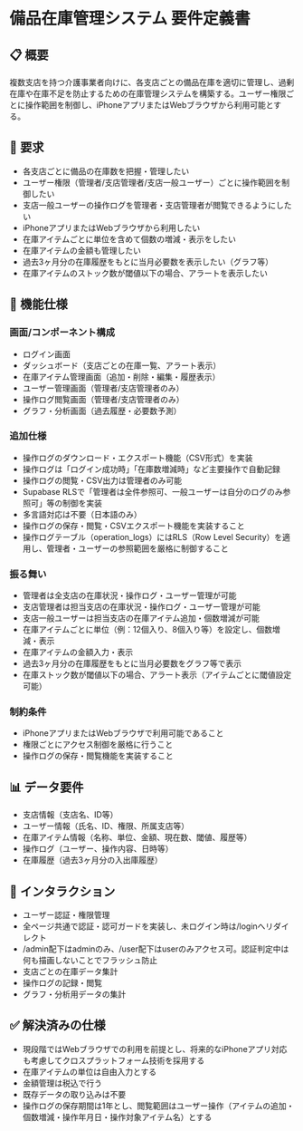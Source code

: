 # 備品在庫管理システム 要件定義書

## 📋 概要

複数支店を持つ介護事業者向けに、各支店ごとの備品在庫を適切に管理し、過剰在庫や在庫不足を防止するための在庫管理システムを構築する。ユーザー権限ごとに操作範囲を制御し、iPhoneアプリまたはWebブラウザから利用可能とする。

## 🎯 要求

- 各支店ごとに備品の在庫数を把握・管理したい
- ユーザー権限（管理者/支店管理者/支店一般ユーザー）ごとに操作範囲を制御したい
- 支店一般ユーザーの操作ログを管理者・支店管理者が閲覧できるようにしたい
- iPhoneアプリまたはWebブラウザから利用したい
- 在庫アイテムごとに単位を含めて個数の増減・表示をしたい
- 在庫アイテムの金額も管理したい
- 過去3ヶ月分の在庫履歴をもとに当月必要数を表示したい（グラフ等）
- 在庫アイテムのストック数が閾値以下の場合、アラートを表示したい

## 📝 機能仕様

### 画面/コンポーネント構成
- ログイン画面
- ダッシュボード（支店ごとの在庫一覧、アラート表示）
- 在庫アイテム管理画面（追加・削除・編集・履歴表示）
- ユーザー管理画面（管理者/支店管理者のみ）
- 操作ログ閲覧画面（管理者/支店管理者のみ）
- グラフ・分析画面（過去履歴・必要数予測）

### 追加仕様
 - 操作ログのダウンロード・エクスポート機能（CSV形式）を実装
 - 操作ログは「ログイン成功時」「在庫数増減時」など主要操作で自動記録
 - 操作ログの閲覧・CSV出力は管理者のみ可能
 - Supabase RLSで「管理者は全件参照可、一般ユーザーは自分のログのみ参照可」等の制御を実装
- 多言語対応は不要（日本語のみ）
 - 操作ログの保存・閲覧・CSVエクスポート機能を実装すること
 - 操作ログテーブル（operation_logs）にはRLS（Row Level Security）を適用し、管理者・ユーザーの参照範囲を厳格に制御すること
### 振る舞い
- 管理者は全支店の在庫状況・操作ログ・ユーザー管理が可能
- 支店管理者は担当支店の在庫状況・操作ログ・ユーザー管理が可能
- 支店一般ユーザーは担当支店の在庫アイテム追加・個数増減が可能
- 在庫アイテムごとに単位（例：12個入り、8個入り等）を設定し、個数増減・表示
- 在庫アイテムの金額入力・表示
- 過去3ヶ月分の在庫履歴をもとに当月必要数をグラフ等で表示
- 在庫ストック数が閾値以下の場合、アラート表示（アイテムごとに閾値設定可能）

### 制約条件
- iPhoneアプリまたはWebブラウザで利用可能であること
- 権限ごとにアクセス制御を厳格に行うこと
- 操作ログの保存・閲覧機能を実装すること

## 📊 データ要件
- 支店情報（支店名、ID等）
- ユーザー情報（氏名、ID、権限、所属支店等）
- 在庫アイテム情報（名称、単位、金額、現在数、閾値、履歴等）
- 操作ログ（ユーザー、操作内容、日時等）
- 在庫履歴（過去3ヶ月分の入出庫履歴）

## 🔄 インタラクション
- ユーザー認証・権限管理
- 全ページ共通で認証・認可ガードを実装し、未ログイン時は/loginへリダイレクト
- /admin配下はadminのみ、/user配下はuserのみアクセス可。認証判定中は何も描画しないことでフラッシュ防止
- 支店ごとの在庫データ集計
- 操作ログの記録・閲覧
- グラフ・分析用データの集計

## ✅ 解決済みの仕様
- 現段階ではWebブラウザでの利用を前提とし、将来的なiPhoneアプリ対応も考慮してクロスプラットフォーム技術を採用する
- 在庫アイテムの単位は自由入力とする
- 金額管理は税込で行う
- 既存データの取り込みは不要
- 操作ログの保存期間は1年とし、閲覧範囲はユーザー操作（アイテムの追加・個数増減・操作年月日・操作対象アイテム名）とする
